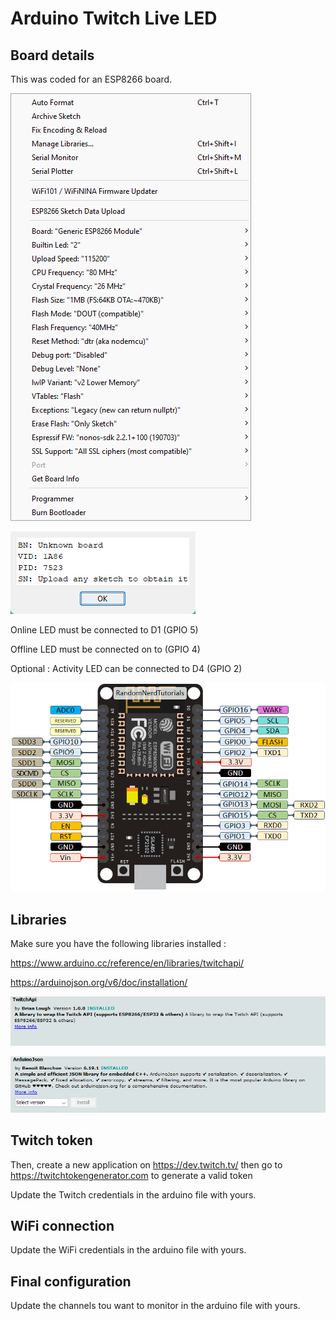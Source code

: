# Arduino Twitch Live LED

## Board details

This was coded for an ESP8266 board.

![Screenshot](images/1.png)

![Screenshot](images/2.png)

Online LED must be connected to D1 (GPIO 5)

Offline LED must be connected on to (GPIO 4)

Optional : Activity LED can be connected to D4 (GPIO 2)

![ESP8266](images/ESP8266.png)

## Libraries

Make sure you have the following libraries installed :

https://www.arduino.cc/reference/en/libraries/twitchapi/

https://arduinojson.org/v6/doc/installation/

![TwitchAPI](images/4.png)

![ArduinoJSON](images/3.png)

## Twitch token

Then, create a new application on https://dev.twitch.tv/ then go to https://twitchtokengenerator.com to generate a valid token

Update the Twitch credentials in the arduino file with yours.

## WiFi connection

Update the WiFi credentials in the arduino file with yours.

## Final configuration

Update the channels tou want to monitor in the arduino file with yours.
